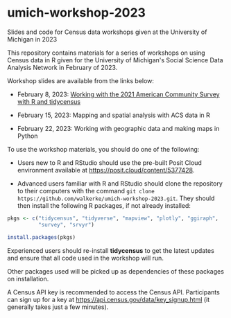 # umich-workshop-2023

Slides and code for Census data workshops given at the University of Michigan in 2023

This repository contains materials for a series of workshops on using Census data in R given for the University of Michigan's Social Science Data Analysis Network in February of 2023.  

Workshop slides are available from the links below:

* February 8, 2023: [Working with the 2021 American Community Survey with R and tidycensus](https://walker-data.com/umich-workshop-2023/acs-2021/#1)

* February 15, 2023: Mapping and spatial analysis with ACS data in R

* February 22, 2023: Working with geographic data and making maps in Python


To use the workshop materials, you should do one of the following: 

- Users new to R and RStudio should use the pre-built Posit Cloud environment available at https://posit.cloud/content/5377428.  

- Advanced users familiar with R and RStudio should clone the repository to their computers with the command `git clone https://github.com/walkerke/umich-workshop-2023.git`.  They should then install the following R packages, if not already installed:

```r
pkgs <- c("tidycensus", "tidyverse", "mapview", "plotly", "ggiraph", 
          "survey", "srvyr")

install.packages(pkgs)
```

Experienced users should re-install __tidycensus__ to get the latest updates and ensure that all code used in the workshop will run.  

Other packages used will be picked up as dependencies of these packages on installation. 

A Census API key is recommended to access the Census API.  Participants can sign up for a key at https://api.census.gov/data/key_signup.html (it generally takes just a few minutes). 

